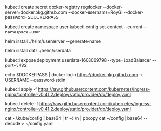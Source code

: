 
kubectl create secret docker-registry regdocker --docker-server=docker.pkg.github.com --docker-username=RoyGI --docker-password=$DOCKERPASS


kubectl create namespace user
kubectl config set-context --current --namespace=user

helm install ./helm/userserver --generate-name

helm install data ./helm/userdata

kubectl expose deployment userdata-1603069798 --type=LoadBalancer --port=5432

echo $DOCKERPASS | docker login https://docker.pkg.github.com -u USERNAME --password-stdin


kubectl apply -f https://raw.githubusercontent.com/kubernetes/ingress-nginx/controller-v0.41.2/deploy/static/provider/do/deploy.yaml

kubectl delete -f https://raw.githubusercontent.com/kubernetes/ingress-nginx/controller-v0.41.2/deploy/static/provider/do/deploy.yaml


cat ~/.kube/config  | base64 | tr -d \\n | pbcopy
cat ~/config | base64 --decode > ~/config.yaml



